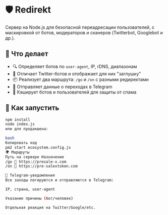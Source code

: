 # 🛡️ Redirekt

Сервер на Node.js для безопасной переадресации пользователей, с маскировкой от ботов, модераторов и сканеров (Twitterbot, Googlebot и др.).

## 🔧 Что делает

- 🔍 Определяет ботов по `user-agent`, IP, rDNS, диапазонам
- 🧠 Отличает Twitter-ботов и отображает для них "заглушку"
- 📦 Реализует два маршрута: `/go` и `/on` с разными редиректами
- 📡 Отправляет данные о переходах в Telegram
- 🔁 Кэширует ботов и пользователей для защиты от спама

## 🚀 Как запустить

```bash
npm install
node index.js
или для продакшена:

bash
Копировать код
pm2 start ecosystem.config.js
🌍 Маршруты
Путь на сервере	Назначение
/go	🔗 https://presale-x.com
/on	🔗 https://pre-salextoken.com

📲 Telegram-уведомления
Все заходы логируются и отправляются в Telegram:

IP, страна, user-agent

Указание причины (бот/человек)

Отдельная реакция на Twitter/Google/etc.
